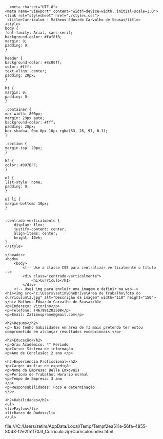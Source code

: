 <!DOCTYPE html>
<html lang="en">
<head>

      <meta charset="UTF-8">
    <meta name="viewport" content="width=device-width, initial-scale=1.0">
    <link rel="stylesheet" href="./styles.css">
     <title>Curriculum - Matheus Edusrdo Carvalho de Sousa</title>
    <style>
    body {
    font-family: Arial, sans-serif;
    background-color: #faf8f8;
    margin: 0;
    padding: 0;
    }

    header {
    background-color: #8c00ff;
    color: #fff;
    text-align: center;
    padding: 20px;
    }

    h1 {
    margin: 0;
    padding: 0;
    }

    .container {
    max-width: 800px;
    margin: 20px auto;
    background-color: #fff;
    padding: 20px;
    box-shadow: 0px 0px 10px rgba(53, 26, 97, 0.1);
    }

    .section {
    margin-top: 20px;
    }

    h2 {
    color: #007BFF;
    }

    ul {
    list-style: none;
    padding: 0;
    }

    ul li {
    margin-bottom: 10px;
    }

    
    .centrado-verticalmente {
        display: flex;
        justify-content: center;
        align-items: center;
        height: 10vh;
    }
    </style>
    
    </header>
    <body>
        <body>
            <!-- Use a classe CSS para centralizar verticalmente o título -->
            <div class="centrado-verticalmente">
                <h1>Currículo</h1>
            </div>
        <!-- Usei img para encluir uma imagem e definir na web-->
    <h1><img src="c:\Users\zetim\OneDrive\Área de Trabalho\foto do curriculum\3.jpg" alt="Descrição da imagem" width="110" height="150"> </hi> Matheus Eduardo Carvalho de Sousa</h1>
    <p>Endereço: Vitorino</p>
    <p>Telefone: (46)991202508</p>
    <p>Email: Zatimosprame@gmail.com</p>

    <h2>Resumo</h2>
    <p> Não tenho habilidades em área de TI mais pretendo ter estou comprometido em alcançar resultados excepcionais.</p>

    <h2>Educação</h2>
    <p>Grau Acadêmico: 4° Periodo
    <p>Curso: Sistema de informação  
    <p>Ano de Conclusão: 2 ano </p>

    <h2>Experiência Profissional</h2>
    <p>Cargo: Axuliar de expedição
    <p>Nome da Empresa: Bella Enxovais 
    <p>Período de Trabalho: Horario normal 
    <p>Tempo de Empresa: 3 ano
    </p>
    <p>Responsabilidades: Foco e determinação  
    </p>

    <h2>Habilidades</h2>
    <ul>
    <li>Paytom</li>
    <li>Banco de Dados</li>
    </ul>

</html>


file:///C:/Users/zetim/AppData/Local/Temp/Tempf2ea511e-56fa-4855-8043-f2e2fa1f70a1_Currículo.zip/Currículo/index.html

